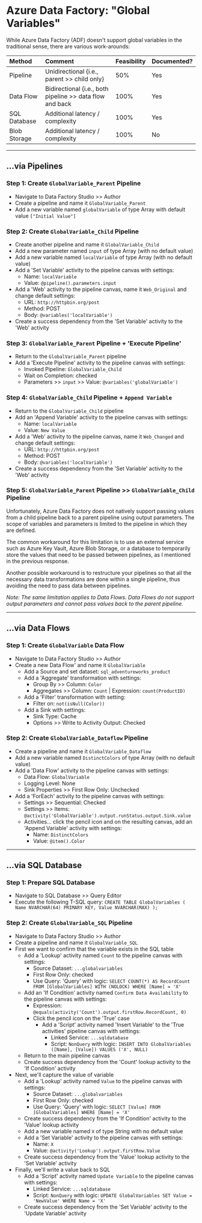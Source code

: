 # Azure Data Factory: "Global Variables"

While Azure Data Factory (ADF) doesn't support global variables in the traditional sense, there are various work-arounds:

| Method | Comment | Feasibility | Documented? |      
| :--- | :--- | :--- | :--- |     
| Pipeline | Unidirectional {i.e., parent >> child only} | 50% | Yes |      
| Data Flow | Bidirectional {i.e., both pipeline >> data flow and back | 100% | Yes |     
| SQL Database | Additional latency / complexity | 100% | Yes |
| Blob Storage | Additional latency / complexity | 100% | No |

-----

## ...via Pipelines

### Step 1: Create `GlobalVariable_Parent` Pipeline
  
* Navigate to Data Factory Studio >> Author
* Create a pipeline and name it `GlobalVariable_Parent`
* Add a new variable named `globalVariable` of type Array with default value `["Initial Value"]`

### Step 2: Create `GlobalVariable_Child` Pipeline
  
* Create another pipeline and name it `GlobalVariable_Child`
* Add a new parameter named `input` of type Array (with no default value)
* Add a new variable named `localVariable` of type Array (with no default value)
* Add a 'Set Variable' activity to the pipeline canvas with settings:
  * Name: `localVariable`
  * Value: `@pipeline().parameters.input`
* Add a 'Web' activity to the pipeline canvas, name it `Web_Original` and change default settings:
  * URL: `http://httpbin.org/post`
  * Method: POST
  * Body: `@variables('localVariable')`
* Create a success dependency from the 'Set Variable' activity to the 'Web' activity

### Step 3: `GlobalVariable_Parent` Pipeline + 'Execute Pipeline'

* Return to the `GlobalVariable_Parent` pipeline
* Add a 'Execute Pipeline' activity to the pipeline canvas with settings:
  * Invoked Pipeline: `GlobalVariable_Child`
  * Wait on Completion: checked
  * Parameters >> `input` >> Value: `@variables('globalVariable')`

### Step 4: `GlobalVariable_Child` Pipeline + `Append Variable`
  
* Return to the `GlobalVariable_Child` pipeline
* Add an 'Append Variable' activity to the pipeline canvas with settings:
  * Name: `localVariable`
  * Value: `New Value`
* Add a 'Web' activity to the pipeline canvas, name it `Web_Changed` and change default settings:
  * URL: `http://httpbin.org/post`
  * Method: POST
  * Body: `@variables('localVariable')`
* Create a success dependency from the 'Set Variable' activity to the 'Web' activity
  
### Step 5: `GlobalVariable_Parent` Pipeline >> `GlobalVariable_Child` Pipeline  
  
Unfortunately, Azure Data Factory does not natively support passing values from a child pipeline back to a parent pipeline using output parameters. The scope of variables and parameters is limited to the pipeline in which they are defined.

The common workaround for this limitation is to use an external service such as Azure Key Vault, Azure Blob Storage, or a database to temporarily store the values that need to be passed between pipelines, as I mentioned in the previous response.

Another possible workaround is to restructure your pipelines so that all the necessary data transformations are done within a single pipeline, thus avoiding the need to pass data between pipelines.

_Note: The same limitation applies to Data Flows. Data Flows do not support output parameters and cannot pass values back to the parent pipeline._

-----

## ...via Data Flows

### Step 1: Create `GlobalVariable` Data Flow
* Navigate to Data Factory Studio >> Author
* Create a new Data Flow' and name it `GlobalVariable`
  * Add a Source and set dataset: `sql_adventureworks_product`
  * Add a 'Aggregate' transformation with settings:
    * Group By >> Column: `Color`
    * Aggregates >> Column: `Count` | Expression: `count(ProductID)`
  * Add a 'Filter' transformation with setting:
    * Filter on: `not(isNull(Color))`
  * Add a Sink with settings:
    * Sink Type: Cache
    * Options >> Write to Activity Output: Checked

### Step 2: Create `GlobalVariable_Dataflow` Pipeline
  
* Create a pipeline and name it `GlobalVariable_Dataflow`
* Add a new variable named `DistinctColors` of type Array (with no default value)
* Add a 'Data Flow' activity to the pipeline canvas with settings:
  * Data Flow: `GlobalVariable`
  * Logging Level: None
  * Sink Properties >> First Row Only: Unchecked
* Add a 'ForEach' activity to the pipeline canvas with settings:
  * Settings >> Sequential: Checked
  * Settings >> Items: `@activity('GlobalVariable').output.runStatus.output.Sink.value`
  * Activities... click the pencil icon and on the resulting canvas, add an 'Append Variable' activity with settings:
    * Name: `DistinctColors`
    * Value: `@item().Color`

-----

## ...via SQL Database  
   
### Step 1: Prepare SQL Database  
   
* Navigate to SQL Database >> Query Editor
* Execute the following T-SQL query: `CREATE TABLE GlobalVariables ( Name NVARCHAR(64) PRIMARY KEY, Value NVARCHAR(MAX) );` 
   
### Step 2: Create `GlobalVariable_SQL` Pipeline  
   
* Navigate to Data Factory Studio >> Author 
* Create a pipeline and name it `GlobalVariable_SQL`
* First we want to confirm that the variable exists in the SQL table
   * Add a 'Lookup' activity named `Count` to the pipeline canvas with settings:
     * Source Dataset: `...globalvariables`
     * First Row Only: checked
     * Use Query: 'Query' with logic: `SELECT COUNT(*) AS RecordCount FROM [GlobalVariables] WITH (NOLOCK) WHERE [Name] = 'X'`
   * Add an 'If Condition' activity named `Confirm Data Availability` to the pipeline canvas with settings:
     * Expression: `@equals(activity('Count').output.firstRow.RecordCount, 0)`
     * Click the pencil icon on the 'True' case
       * Add a 'Script' activity named 'Insert Variable' to the 'True activities' pipeline canvas with settings:
         * Linked Service: `...sqldatabase`
         * Script: `NonQuery` with logic: `INSERT INTO GlobalVariables ([Name], [Value]) VALUES ('X', NULL)`
   * Return to the main pipeline canvas
   * Create success dependency from the 'Count' lookup activity to the 'If Condition' activity
* Next, we'll capture the value of variable
   * Add a 'Lookup' activity named `Value` to the pipeline canvas with settings:
     * Source Dataset: `...globalvariables`
     * First Row Only: checked
     * Use Query: 'Query' with logic: `SELECT [Value] FROM [GlobalVariables] WHERE [Name] = 'X'`
   * Create success dependency from the 'If Condition' activity to the 'Value' lookup activity
   * Add a new variable named `X` of type String with no default value
   * Add a 'Set Variable' activity to the pipeline canvas with settings:
     * Name: `X`
     * Value: `@activity('Lookup').output.firstRow.Value`
   * Create success dependency from the 'Value' lookup activity to the 'Set Variable' activity
* Finally, we'll write a value back to SQL
   * Add a 'Script' activity named `Update Variable` to the pipeline canvas with settings:
      * Linked Service: `...sqldatabase`
      * Script: `NonQuery` with logic: `UPDATE GlobalVariables SET Value = 'NewValue' WHERE Name = 'X'`  
   * Create success dependency from the 'Set Variable' activity to the 'Update Variable' activity
